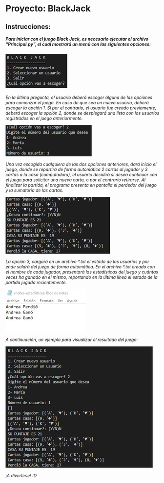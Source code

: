 <h1>Proyecto: BlackJack</h1>
<h2>Instrucciones:</h2>
<h5>Para iniciar con el juego Black Jack, es necesario ejecutar el archivo "Principal.py", el cual mostrará un menú con las siguientes opciones: </h5>

![menu](/Proyecto/img/1.jpg)
  
  <h6>En la última pregunta, el usuario deberá escoger alguna de las opciones para comenzar el juego. En caso de que sea un nuevo usuario, deberá escoger la opción 1. Si por el contrario, el usuario fue creado previamente, deberá escoger la opción 2, donde se desplegará una lista con los usuarios registrados en el juego anteriormente.
  
  ![menu](/Proyecto/img/3.jpg)
  
  Una vez escogida cualquiera de las dos opciones anteriores, dará inicio el juego, donde se repartirá de forma automática 2 cartas al jugador y 3 cartas a la casa (computadora), el usuario decidirá si desea continuar con el juego para solicitar una nueva carta, o por el contrario retirarse. Al finalizar la partida, el programa presenta en pantalla el perdedor del juego y la sumatoria de las cartas.
  
  ![menu](/Proyecto/img/4.jpg)
  
  La opción 3, cargará en un archivo *.txt el estado de los usuarios y por ende saldrá del juego de forma automática. En el archivo *.txt creado con el nombre de cada jugador, presentará las estadísticas del juego y cuántas veces ha ganado en el mismo, reportando en la última línea el estado de la partida jugada recientemente.
  
  ![menu](/Proyecto/img/5.jpg)
  
  A continuación, un ejemplo para visualizar el resultado del juego:
  
  ![menu](/Proyecto/img/2.jpg)
  
 ¡A divertirse! :D </h6>
  
  



 
